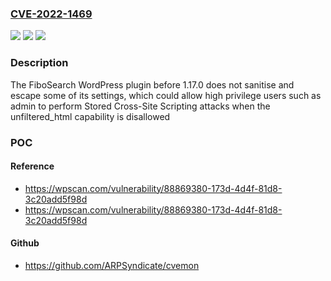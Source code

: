 ### [CVE-2022-1469](https://cve.mitre.org/cgi-bin/cvename.cgi?name=CVE-2022-1469)
![](https://img.shields.io/static/v1?label=Product&message=FiboSearch%20%E2%80%93%20Ajax%20Search%20for%20WooCommerce&color=blue)
![](https://img.shields.io/static/v1?label=Version&message=1.17.0%3C%201.17.0%20&color=brighgreen)
![](https://img.shields.io/static/v1?label=Vulnerability&message=CWE-79%20Cross-site%20Scripting%20(XSS)&color=brighgreen)

### Description

The FiboSearch WordPress plugin before 1.17.0 does not sanitise and escape some of its settings, which could allow high privilege users such as admin to perform Stored Cross-Site Scripting attacks when the unfiltered_html capability is disallowed

### POC

#### Reference
- https://wpscan.com/vulnerability/88869380-173d-4d4f-81d8-3c20add5f98d
- https://wpscan.com/vulnerability/88869380-173d-4d4f-81d8-3c20add5f98d

#### Github
- https://github.com/ARPSyndicate/cvemon

